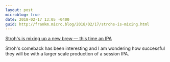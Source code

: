 ```yaml
---
layout: post
microblog: true
date: 2018-02-17 13:05 -0400
guid: http://frankm.micro.blog/2018/02/17/strohs-is-mixing.html
---
```

[Stroh's is mixing up a new brew — this time an IPA](http://www.crainsdetroit.com/article/20180216/news/653101/strohs-is-mixing-up-a-new-brew-in-detroit-this-time-an-ipa)

Stroh's comeback has been interesting and I am wondering how successful they will be with a larger scale production of a session IPA. 
